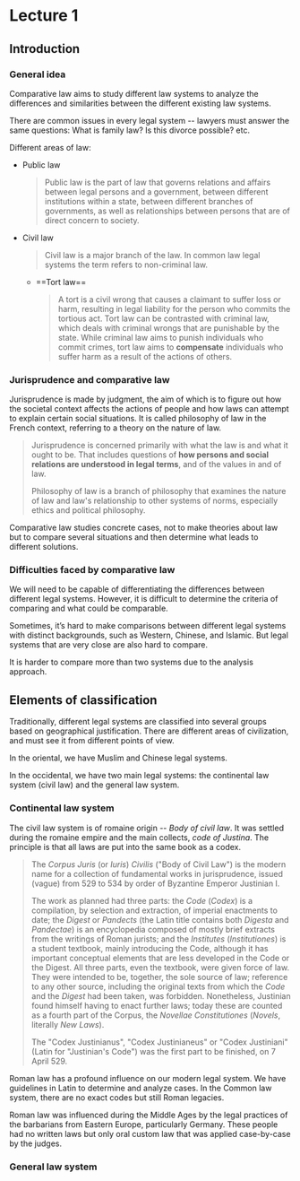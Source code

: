 # Lecture 1

## Introduction

### General idea

Comparative law aims to study different law systems to analyze the differences and similarities between the different existing law systems.

There are common issues in every legal system -- lawyers must answer the same questions: What is family law? Is this divorce possible? etc.

Different areas of law:

- Public law

  > Public law is the part of law that governs relations and affairs between legal persons and a government, between different institutions within a state, between different branches of governments, as well as relationships between persons that are of direct concern to society.
- Civil law

  > Civil law is a major branch of the law. In common law legal systems the term refers to non-criminal law.
  - ==Tort law==

    > A tort is a civil wrong that causes a claimant to suffer loss or harm, resulting in legal liability for the person who commits the tortious act. Tort law can be contrasted with criminal law, which deals with criminal wrongs that are punishable by the state. While criminal law aims to punish individuals who commit crimes, tort law aims to **compensate** individuals who suffer harm as a result of the actions of others.

### Jurisprudence and comparative law

Jurisprudence is made by judgment, the aim of which is to figure out how the societal context affects the actions of people and how laws can attempt to explain certain social situations. It is called philosophy of law in the French context, referring to a theory on the nature of law.

> Jurisprudence is concerned primarily with what the law is and what it ought to be. That includes questions of **how persons and social relations are understood in legal terms**, and of the values in and of law.
>
> Philosophy of law is a branch of philosophy that examines the nature of law and law's relationship to other systems of norms, especially ethics and political philosophy.

Comparative law studies concrete cases, not to make theories about law but to compare several situations and then determine what leads to different solutions.

### Difficulties faced by comparative law

We will need to be capable of differentiating the differences between different legal systems. However, it is difficult to determine the criteria of comparing and what could be comparable.

Sometimes, it’s hard to make comparisons between different legal systems with distinct backgrounds, such as Western, Chinese, and Islamic. But legal systems that are very close are also hard to compare.

It is harder to compare more than two systems due to the analysis approach.

## Elements of classification

Traditionally, different legal systems are classified into several groups based on geographical justification. There are different areas of civilization, and must see it from different points of view.

In the oriental, we have Muslim and Chinese legal systems.

In the occidental, we have two main legal systems: the continental law system (civil law) and the general law system.

### Continental law system

The civil law system is of romaine origin -- *Body of civil law*. It was settled during the romaine empire and the main collects, *code of Justina*. The principle is that all laws are put into the same book as a codex.

> The *Corpus Juris* (or *Iuris*) *Civilis* ("Body of Civil Law") is the modern name for a collection of fundamental works in jurisprudence, issued (vague) from 529 to 534 by order of Byzantine Emperor Justinian I.
>
> The work as planned had three parts: the *Code* (*Codex*) is a compilation, by selection and extraction, of imperial enactments to date; the *Digest* or *Pandects* (the Latin title contains both *Digesta* and *Pandectae*) is an encyclopedia composed of mostly brief extracts from the writings of Roman jurists; and the *Institutes* (*Institutiones*) is a student textbook, mainly introducing the Code, although it has important conceptual elements that are less developed in the Code or the Digest. All three parts, even the textbook, were given force of law. They were intended to be, together, the sole source of law; reference to any other source, including the original texts from which the *Code* and the *Digest* had been taken, was forbidden. Nonetheless, Justinian found himself having to enact further laws; today these are counted as a fourth part of the Corpus, the *Novellae Constitutiones* (*Novels*, literally *New Laws*).
>
> The "Codex Justinianus", "Codex Justinianeus" or "Codex Justiniani" (Latin for "Justinian's Code") was the first part to be finished, on 7 April 529.

Roman law has a profound influence on our modern legal system. We have guidelines in Latin to determine and analyze cases. In the Common law system, there are no exact codes but still Roman legacies.

Roman law was influenced during the Middle Ages by the legal practices of the barbarians from Eastern Europe, particularly Germany. These people had no written laws but only oral custom law that was applied case-by-case by the judges.

### General law system
